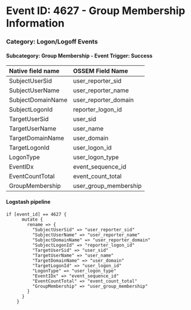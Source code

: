 # Event ID: 4627 - Group Membership Information
### Category: Logon/Logoff Events
#### Subcategory: Group Membership - Event Trigger: Success

|Native field name            |OSSEM Field Name                   |
|:----------------------------|:----------------------------------|
| SubjectUserSid              | user_reporter_sid                 |
| SubjectUserName             | user_reporter_name                |
| SubjectDomainName           | user_reporter_domain              |
| SubjectLogonId              | reporter_logon_id                 |
| TargetUserSid               | user_sid                          |
| TargetUserName              | user_name                         |
| TargetDomainName            | user_domain                       |
| TargetLogonId               | user_logon_id                     |
| LogonType                   | user_logon_type                   |
| EventIDx                    | event_sequence_id                 |
| EventCountTotal             | event_count_total                 |
| GroupMembership             | user_group_membership             |

#### Logstash pipeline

```
if [event_id] == 4627 {
      mutate {
        rename => {
          "SubjectUserSid" => "user_reporter_sid"
          "SubjectUserName" => "user_reporter_name"
          "SubjectDomainName" => "user_reporter_domain"
          "SubjectLogonId" => "reporter_logon_id"
          "TargetUserSid" => "user_sid"
          "TargetUserName" => "user_name"
          "TargetDomainName" => "user_domain"
          "TargetLogonId" => "user_logon_id"
          "LogonType" => "user_logon_type"
          "EventIDx" => "event_sequence_id"
          "EventCountTotal" => "event_count_total"
          "GroupMembership" => "user_group_membership"
        }
      }
    }
```